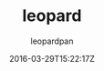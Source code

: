---
title: "leopard"
github: https://github.com/leopardpan/leopardpan.github.io
demo: http://baixin.io
author: leopardpan
ssg:
  - Jekyll
cms:
  - No Cms
date: 2016-03-29T15:22:17Z
github_branch: master
description: "个人博客，看效果进入"
stale: true
---